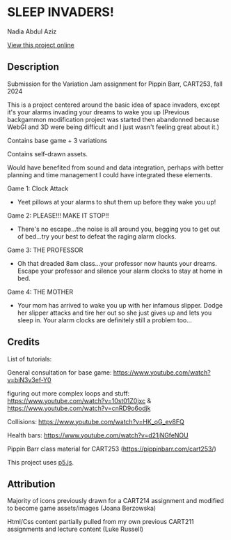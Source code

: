 # SLEEP INVADERS!

Nadia Abdul Aziz

[View this project online](https://nadia-abdul-aziz.github.io/CART253/VarJam1/sleepInvaders/)

## Description

Submission for the Variation Jam assignment for Pippin Barr, CART253, fall 2024

This is a project centered around the basic idea of space invaders, except it's your alarms invading your dreams to wake you up (Previous backgammon modification project was started then abandonned because WebGl and 3D were being difficult and I just wasn't feeling great about it.)

Contains base game + 3 variations

Contains self-drawn assets.

Would have benefited from sound and data integration, perhaps with better planning and time management I could have integrated these elements. 

Game 1: Clock Attack 
 - Yeet pillows at your alarms to shut them up before they wake you up!

Game 2: PLEASE!!! MAKE IT STOP!!
 - There's no escape...the noise is all around you, begging you to get out of bed...try your best to defeat the raging alarm clocks.

Game 3: THE PROFESSOR
 - Oh that dreaded 8am class...your professor now haunts your dreams. Escape your professor and silence your alarm clocks to stay at home in bed.

Game 4: THE MOTHER
 - Your mom has arrived to wake you up with her infamous slipper. Dodge her slipper attacks and tire her out so she just gives up and lets you sleep in. Your alarm clocks are definitely still a problem too...

## Credits

List of tutorials:

General consultation for base game: https://www.youtube.com/watch?v=biN3v3ef-Y0

figuring out more complex loops and stuff: https://www.youtube.com/watch?v=10st01Z0jxc & https://www.youtube.com/watch?v=cnRD9o6odjk

Collisions: https://www.youtube.com/watch?v=HK_oG_ev8FQ

Health bars: https://www.youtube.com/watch?v=d21jNGfeNOU

Pippin Barr class material for CART253 (https://pippinbarr.com/cart253/)

This project uses [p5.js](https://p5js.org).

## Attribution

Majority of icons previously drawn for a CART214 assignment and modified to become game assets/images (Joana Berzowska)

Html/Css content partially pulled from my own previous CART211 assignments and lecture content (Luke Russell)
